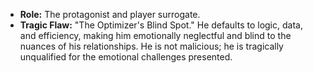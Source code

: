 *   **Role:** The protagonist and player surrogate.
*   **Tragic Flaw:** "The Optimizer's Blind Spot." He defaults to logic, data, and efficiency, making him emotionally neglectful and blind to the nuances of his relationships. He is not malicious; he is tragically unqualified for the emotional challenges presented.